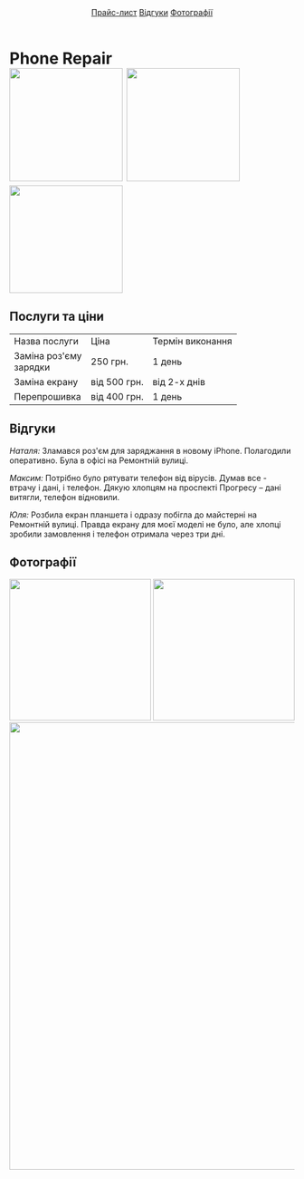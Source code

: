<html>
    <head>
        <title> donnnba </title>
        <link rel="stylesheet" href="style.css"/>
            </head>
    <body>
        <header>
            <a href="#price">Прайс-лист</a> <a href="#reviews">Відгуки</a> <a href="#photos">Фотографії</a>
        </header>
        <main>
            <h1>Phone Repair<br/><img src="/uploads/2020/11/soldering-5117508_1280_0_1605278553.png" width="200px"/> <img src="/uploads/2020/11/tool-145376_1280_0_1605278554.png" width="200px"/> <img src="/uploads/2020/11/guy-1424911_1280_0_1605278554.png" width="200px" height="190px"/></h1>
            <h2 id="price">Послуги та ціни</h2>
            <table>
                <tr>
                    <td>Назва послуги</td>
                    <td>Ціна</td>
                    <td>Термін виконання</td>
                </tr>
                <tr>
                    <td>Заміна роз'єму <br/>зарядки</td>
                    <td>250 грн.</td>
                    <td>1 день</td>
                </tr>
                <tr>
                    <td>Заміна екрану</td>
                    <td>від 500 грн.</td>
                    <td>від 2-х днів</td>
                </tr>
                <tr>
                    <td>Перепрошивка</td>
                    <td>від 400 грн.</td>
                    <td>1 день</td>
                </tr>
            </table>
            <h2 id="reviews">Відгуки</h2>
            <p><i>Наталя: </i>Зламався роз'єм для заряджання в новому iPhone. Полагодили оперативно. Була в офісі на Ремонтній вулиці.</p>
            <p><i>Максим: </i>Потрібно було рятувати телефон від вірусів. Думав все - втрачу і дані, і телефон. Дякую хлопцям на проспекті Прогресу – дані витягли, телефон відновили.</p>
            <p><i>Юля: </i>Розбила екран планшета і одразу побігла до майстерні на Ремонтній вулиці. Правда екрану для моєї моделі не було, але хлопці зробили замовлення і телефон отримала через три дні.</p>
            <h2 id="photos">Фотографії</h2>
            <img src="/uploads/2020/11/broken-3653897_1920_0_1605280313.jpg" height="250px"/> <img src="/uploads/2020/11/mobile-phone-2510529_1920_0_1605280314.jpg" height="250px"/><br/>
            <img src="/uploads/2020/11/mobile-phone-4381895_1920_0_1605280472.jpg" width="790px"/>
        </main>
    </body>
</html>
